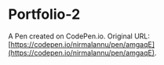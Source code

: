 # Portfolio-2

A Pen created on CodePen.io. Original URL: [https://codepen.io/nirmalannu/pen/amgaqE](https://codepen.io/nirmalannu/pen/amgaqE).


